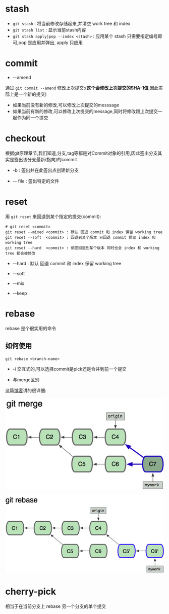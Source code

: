 
# stash

* `git stash` : 将当前修改存储起来,并清空 work tree 和 index 
* `git stash list` : 显示当前stash内容
* `git stash apply|pop --index <stash>` : 应用某个 stash 只需要指定编号即可,pop 是应用并弹出, apply 只应用 

# commit

* --amend

通过 `git commit --amend` 修改上次提交:(**这个会修改上次提交的SHA-1值**,因此实际上是一个新的提交)
* 如果当前没有新的修改,可以修改上次提交的messsage
* 如果当前有新的修改,可以修改上次提交的message,同时将修改跟上次提交一起作为同一个提交

# checkout

根据git原理章节,我们知道,分支,tag等都是对Commit对象的引用,因此签出分支其实是签出该分支最新(指向)的commit

* -b : 签出并在此签出点创建新分支

* -- file : 签出特定的文件

# reset

用 `git reset` 来回退到某个指定的提交(commit):

```
# git reset <commit> 
git reset --mixed <commit> : 默认 回退 commit 和 index 保留 working tree 
git reset --soft  <commit> : 回退到某个版本 只回退 commit 保留 index 和 working tree
git reset --hard  <commit> : 彻底回退到某个版本 同时也会 index 和 working tree 都会被修改
```

* --hard : 默认 回退 commit 和 index 保留 working tree 

* --soft

* --mix

* --keep

# rebase

rebase 是个很实用的命令

## 如何使用

`git rebase <branch-name>`

* -i 交互式的,可以选择commit是pick还是合并到前一个提交

* 与merge区别

这篇[博客](http://blog.csdn.net/hudashi/article/details/7664631/)讲的很详细:

![merge](./merge.jpg)

![rebase](./rebase.jpg)

# cherry-pick

相当于在当前分支上 rebase 另一个分支的单个提交